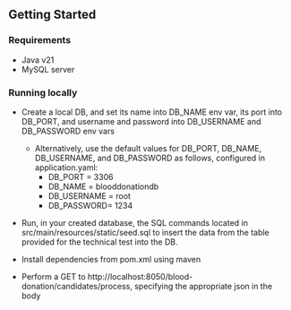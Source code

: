 
## Getting Started


### Requirements
- Java v21
- MySQL server

### Running locally
- Create a local DB, and set its name into DB_NAME env var, its port into DB_PORT, and username and password into DB_USERNAME and DB_PASSWORD env vars

    - Alternatively, use the default values ​​for DB_PORT, DB_NAME, DB_USERNAME, and DB_PASSWORD as follows, configured in application.yaml:
        - DB_PORT = 3306
        - DB_NAME = blooddonationdb
        - DB_USERNAME = root
        - DB_PASSWORD= 1234
- Run, in your created database, the SQL commands located in src/main/resources/static/seed.sql to insert the data from the table provided for the technical test into the DB.
- Install dependencies from pom.xml using maven
- Perform a GET to http://localhost:8050/blood-donation/candidates/process, specifying the appropriate json in the body
